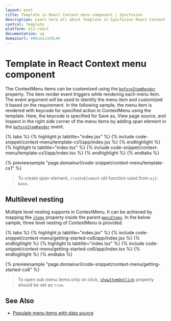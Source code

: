 ```yaml
---
layout: post
title: Template in React Context menu component | Syncfusion
description: Learn here all about Template in Syncfusion React Context menu component of Syncfusion Essential JS 2 and more.
control: Template 
platform: ej2-react
documentation: ug
domainurl: ##DomainURL##
---
```


# Template in React Context menu component

The ContextMenu items can be customized using the [`beforeItemRender`](https://ej2.syncfusion.com/react/documentation/api/context-menu#beforeitemrender) property. The item render event triggers while rendering each menu item. The event argument will be used to identify the menu item and customized it based on the requirement. In the following sample, the menu item is rendered with keycode for specified action in ContextMenu using the template. Here, the keycode is specified for Save as, View page source, and Inspect in the right side corner of the menu items by adding span element in the [`beforeItemRender`](https://ej2.syncfusion.com/react/documentation/api/context-menu#beforeitemrender) event.

{% tabs %}
{% highlight js tabtitle="index.jsx" %}
{% include code-snippet/context-menu/template-cs1/app/index.jsx %}
{% endhighlight %}
{% highlight ts tabtitle="index.tsx" %}
{% include code-snippet/context-menu/template-cs1/app/index.tsx %}
{% endhighlight %}
{% endtabs %}

 {% previewsample "page.domainurl/code-snippet/context-menu/template-cs1" %}

> To create span element, `createElement` util function used from `ej2-base`.

## Multilevel nesting

Multiple level nesting supports in ContextMenu. It can be achieved by mapping the [`items`](https://ej2.syncfusion.com/react/documentation/api/context-menu/menuItemModel#items) property inside the parent [`menuItems`](https://ej2.syncfusion.com/react/documentation/api/context-menu#items). In the below sample, three level nesting of ContextMenu is provided.

{% tabs %}
{% highlight js tabtitle="index.jsx" %}
{% include code-snippet/context-menu/getting-started-cs6/app/index.jsx %}
{% endhighlight %}
{% highlight ts tabtitle="index.tsx" %}
{% include code-snippet/context-menu/getting-started-cs6/app/index.tsx %}
{% endhighlight %}
{% endtabs %}

 {% previewsample "page.domainurl/code-snippet/context-menu/getting-started-cs6" %}

> To open sub menu items only on click, [`showItemOnClick`](https://ej2.syncfusion.com/react/documentation/api/context-menu#showitemonclick) property should be set as `true`.

## See Also

* [Populate menu items with data source](./how-to/data-binding)

